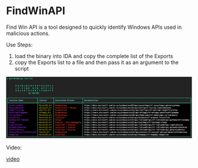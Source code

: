 # FindWinAPI
Find Win API is a tool designed to quickly identify Windows APIs used in malicious actions.

Use Steps:

1. load the binary into IDA and copy the complete list of the Exports
2. copy the Exports list to a file and then pass it as an argument to the script

![usage](https://github.com/s1kr10s/FindWinAPI/blob/main/usage.png)

Video:

[video](https://www.youtube.com/watch?v=tYxfB2z050w)

